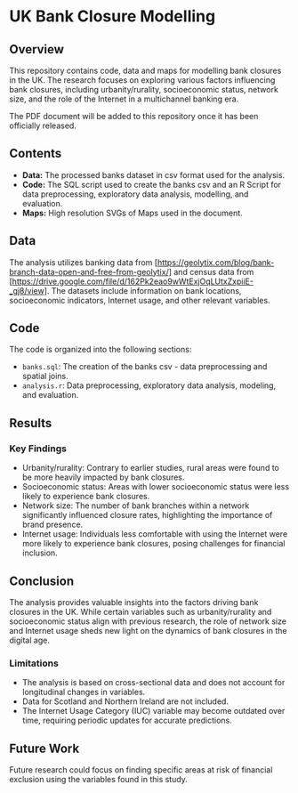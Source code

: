 # UK Bank Closure Modelling

## Overview

This repository contains code, data and maps for modelling bank closures in the UK. The research focuses on exploring various factors influencing bank closures, including urbanity/rurality, socioeconomic status, network size, and the role of the Internet in a multichannel banking era.

The PDF document will be added to this repository once it has been officially released.

## Contents

- **Data:** The processed banks dataset in csv format used for the analysis.
- **Code:** The SQL script used to create the banks csv and an R Script for data preprocessing, exploratory data analysis, modelling, and evaluation.
- **Maps:** High resolution SVGs of Maps used in the document.

## Data

The analysis utilizes banking data from [https://geolytix.com/blog/bank-branch-data-open-and-free-from-geolytix/] and census data from [https://drive.google.com/file/d/162Pk2eao9wWtExjOqLUtxZxpiiE-_gj8/view]. The datasets include information on bank locations, socioeconomic indicators, Internet usage, and other relevant variables.

## Code

The code is organized into the following sections:
- `banks.sql`: The creation of the banks csv - data preprocessing and spatial joins.
- `analysis.r`: Data preprocessing, exploratory data analysis, modeling, and evaluation.

## Results

### Key Findings

- Urbanity/rurality: Contrary to earlier studies, rural areas were found to be more heavily impacted by bank closures.
- Socioeconomic status: Areas with lower socioeconomic status were less likely to experience bank closures.
- Network size: The number of bank branches within a network significantly influenced closure rates, highlighting the importance of brand presence.
- Internet usage: Individuals less comfortable with using the Internet were more likely to experience bank closures, posing challenges for financial inclusion.

## Conclusion

The analysis provides valuable insights into the factors driving bank closures in the UK. While certain variables such as urbanity/rurality and socioeconomic status align with previous research, the role of network size and Internet usage sheds new light on the dynamics of bank closures in the digital age.

### Limitations

- The analysis is based on cross-sectional data and does not account for longitudinal changes in variables.
- Data for Scotland and Northern Ireland are not included.
- The Internet Usage Category (IUC) variable may become outdated over time, requiring periodic updates for accurate predictions.

## Future Work

Future research could focus on finding specific areas at risk of financial exclusion using the variables found in this study.
